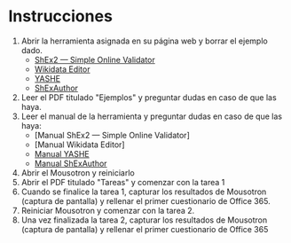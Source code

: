 # Instrucciones
1. Abrir la herramienta asignada en su página web y borrar el ejemplo dado.
    - [ShEx2 — Simple Online Validator](http://shex.io/webapps/shex.js/doc/shex-simple.html)
    - [Wikidata Editor](https://www.wikidata.org/wiki/Special:NewEntitySchema)
    - [YASHE](https://www.weso.es/YASHE/)
    - [ShExAuthor](https://www.weso.es/shex-author/)
3. Leer el PDF titulado "Ejemplos" y preguntar dudas en caso de que las haya.
4. Leer el manual de la herramienta  y preguntar dudas en caso de que las haya:
    - [Manual ShEx2 — Simple Online Validator]
    - [Manual Wikidata Editor]
    - [Manual YASHE](https://github.com/mistermboy/shex-edit-tools-experiment/blob/main/manuales/Manual%20YASHE.pdf)
    - [Manual ShExAuthor](https://github.com/mistermboy/shex-edit-tools-experiment/blob/main/manuales/Manual%20ShExAuthor.pdf)
6. Abrir el Mousotron y reiniciarlo
7. Abrir el PDF titulado "Tareas" y comenzar con la tarea 1
8. Cuando se finalice la tarea 1, capturar los resultados de Mousotron (captura de pantalla) y 
rellenar el primer cuestionario de Office 365.
6. Reiniciar Mousotron y comenzar con la tarea 2.
7. Una vez finalizada la tarea 2, capturar los resultados de Mousotron (captura de pantalla) y 
rellenar el primer cuestionario de Office 365
